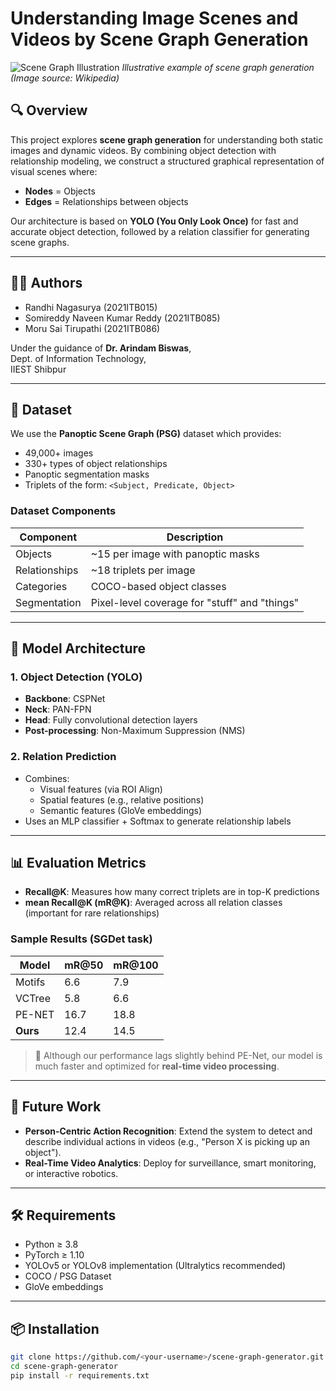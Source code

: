 # Understanding Image Scenes and Videos by Scene Graph Generation

![Scene Graph Illustration](https://upload.wikimedia.org/wikipedia/commons/thumb/b/bf/SceneGraph.png/640px-SceneGraph.png)
*Illustrative example of scene graph generation (Image source: Wikipedia)*

## 🔍 Overview

This project explores **scene graph generation** for understanding both static images and dynamic videos. By combining object detection with relationship modeling, we construct a structured graphical representation of visual scenes where:
- **Nodes** = Objects
- **Edges** = Relationships between objects

Our architecture is based on **YOLO (You Only Look Once)** for fast and accurate object detection, followed by a relation classifier for generating scene graphs.

---

## 👩‍💻 Authors

- Randhi Nagasurya (2021ITB015)  
- Somireddy Naveen Kumar Reddy (2021ITB085)  
- Moru Sai Tirupathi (2021ITB086)  

Under the guidance of **Dr. Arindam Biswas**,  
Dept. of Information Technology,  
IIEST Shibpur

---

## 📁 Dataset

We use the **Panoptic Scene Graph (PSG)** dataset which provides:
- 49,000+ images
- 330+ types of object relationships
- Panoptic segmentation masks
- Triplets of the form: `<Subject, Predicate, Object>`

### Dataset Components
| Component   | Description |
|-------------|-------------|
| Objects     | ~15 per image with panoptic masks |
| Relationships | ~18 triplets per image |
| Categories  | COCO-based object classes |
| Segmentation | Pixel-level coverage for "stuff" and "things" |

---

## 🧠 Model Architecture

### 1. **Object Detection (YOLO)**
- **Backbone**: CSPNet
- **Neck**: PAN-FPN
- **Head**: Fully convolutional detection layers
- **Post-processing**: Non-Maximum Suppression (NMS)

### 2. **Relation Prediction**
- Combines:
  - Visual features (via ROI Align)
  - Spatial features (e.g., relative positions)
  - Semantic features (GloVe embeddings)
- Uses an MLP classifier + Softmax to generate relationship labels

---

## 📊 Evaluation Metrics

- **Recall@K**: Measures how many correct triplets are in top-K predictions
- **mean Recall@K (mR@K)**: Averaged across all relation classes (important for rare relationships)

### Sample Results (SGDet task)

| Model    | mR@50 | mR@100 |
|----------|-------|--------|
| Motifs   | 6.6   | 7.9    |
| VCTree   | 5.8   | 6.6    |
| PE-NET   | 16.7  | 18.8   |
| **Ours** | 12.4  | 14.5   |

> 🔧 Although our performance lags slightly behind PE-Net, our model is much faster and optimized for **real-time video processing**.

---

## 🚀 Future Work

- **Person-Centric Action Recognition**: Extend the system to detect and describe individual actions in videos (e.g., "Person X is picking up an object").
- **Real-Time Video Analytics**: Deploy for surveillance, smart monitoring, or interactive robotics.

---

## 🛠️ Requirements

- Python ≥ 3.8  
- PyTorch ≥ 1.10  
- YOLOv5 or YOLOv8 implementation (Ultralytics recommended)  
- COCO / PSG Dataset  
- GloVe embeddings  

---

## 📦 Installation

```bash
git clone https://github.com/<your-username>/scene-graph-generator.git
cd scene-graph-generator
pip install -r requirements.txt
